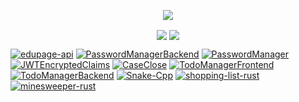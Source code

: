 <div>
  <p align="center"> <img align="center" src="https://github-readme-stats.vercel.app/api?username=ivanhrabcak&show_icons=true&count_private=true"> </p>
  <p align="center"> 
    <img align="center" src="https://github-readme-stats.vercel.app/api/top-langs/?username=ivanhrabcak"> 
    <img align="center" src="https://github-readme-stats.vercel.app/api/wakatime?username=@ivanhrabcak">
  </p>
</div>
  
  [![edupage-api](https://github-readme-stats.vercel.app/api/pin/?username=ivanhrabcak&repo=edupage-api)](https://github.com/ivanhrabcak/edupage-api)
  [![PasswordManagerBackend](https://github-readme-stats.vercel.app/api/pin/?username=ivanhrabcak&repo=PasswordManagerBackend)](https://github.com/ivanhrabcak/PasswordManagerBackend)
  [![PasswordManager](https://github-readme-stats.vercel.app/api/pin/?username=ivanhrabcak&repo=PasswordManager)](https://github.com/ivanhrabcak/PasswordManager)
  [![JWTEncryptedClaims](https://github-readme-stats.vercel.app/api/pin/?username=ivanhrabcak&repo=JWTEncryptedClaims)](https://github.com/ivanhrabcak/JWTEncryptedClaims)
  [![CaseClose](https://github-readme-stats.vercel.app/api/pin/?username=ivanhrabcak&repo=CaseClose)](https://github.com/ivanhrabcak/CaseClose)
  [![TodoManagerFrontend](https://github-readme-stats.vercel.app/api/pin/?username=ivanhrabcak&repo=TodoManagerFrontend)](https://github.com/ivanhrabcak/TodoManagerFrontend)
  [![TodoManagerBackend](https://github-readme-stats.vercel.app/api/pin/?username=ivanhrabcak&repo=TodoManagerBackend)](https://github.com/ivanhrabcak/TodoManagerBackend)
  [![Snake-Cpp](https://github-readme-stats.vercel.app/api/pin/?username=ivanhrabcak&repo=Snake-Cpp)](https://github.com/ivanhrabcak/Snake-Cpp)
  [![shopping-list-rust](https://github-readme-stats.vercel.app/api/pin/?username=ivanhrabcak&repo=shopping-list-rust)](https://github.com/ivanhrabcak/shopping-list/rust)
  [![minesweeper-rust](https://github-readme-stats.vercel.app/api/pin/?username=ivanhrabcak&repo=minesweeper-rust)](https://github.com/ivanhrabcak/minesweeper-rust)
